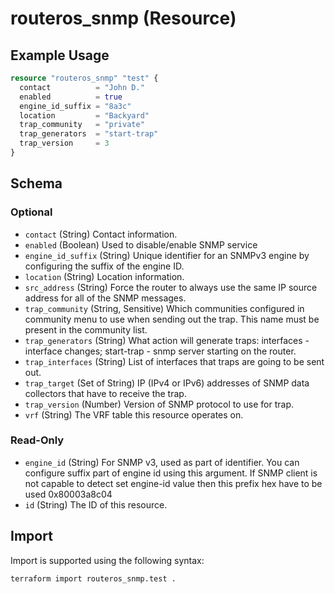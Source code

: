# routeros_snmp (Resource)


## Example Usage
```terraform
resource "routeros_snmp" "test" {
  contact          = "John D."
  enabled          = true
  engine_id_suffix = "8a3c"
  location         = "Backyard"
  trap_community   = "private"
  trap_generators  = "start-trap"
  trap_version     = 3
}
```

<!-- schema generated by tfplugindocs -->
## Schema

### Optional

- `contact` (String) Contact information.
- `enabled` (Boolean) Used to disable/enable SNMP service
- `engine_id_suffix` (String) Unique identifier for an SNMPv3 engine by configuring the suffix of the engine ID.
- `location` (String) Location information.
- `src_address` (String) Force the router to always use the same IP source address for all of the SNMP messages.
- `trap_community` (String, Sensitive) Which communities configured in community menu to use when sending out the trap. This name must be present in the community list.
- `trap_generators` (String) What action will generate traps: interfaces - interface changes; start-trap - snmp server starting on the router.
- `trap_interfaces` (String) List of interfaces that traps are going to be sent out.
- `trap_target` (Set of String) IP (IPv4 or IPv6) addresses of SNMP data collectors that have to receive the trap.
- `trap_version` (Number) Version of SNMP protocol to use for trap.
- `vrf` (String) The VRF table this resource operates on.

### Read-Only

- `engine_id` (String) For SNMP v3, used as part of identifier. You can configure suffix part of engine id using this argument. If SNMP client is not  capable to detect set engine-id value then this prefix hex have to be  used 0x80003a8c04
- `id` (String) The ID of this resource.

## Import
Import is supported using the following syntax:
```shell
terraform import routeros_snmp.test .
```
